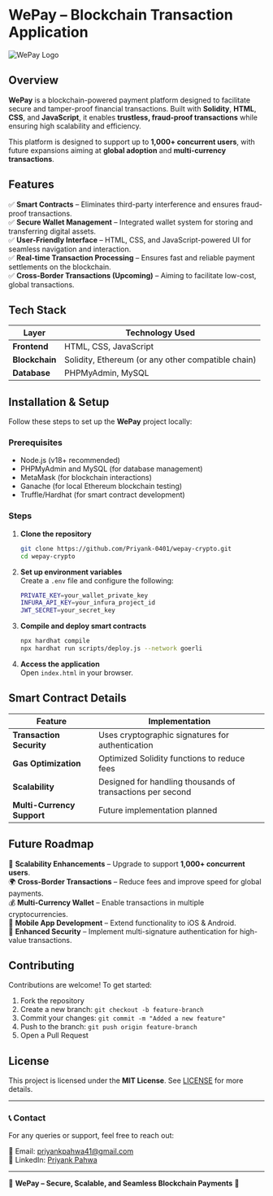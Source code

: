 # WePay – Blockchain Transaction Application

![WePay Logo](https://your-logo-url.com) <!-- Replace with actual logo URL if available -->

## Overview

**WePay** is a blockchain-powered payment platform designed to facilitate secure and tamper-proof financial transactions. Built with **Solidity**, **HTML**, **CSS**, and **JavaScript**, it enables **trustless, fraud-proof transactions** while ensuring high scalability and efficiency.  

This platform is designed to support up to **1,000+ concurrent users**, with future expansions aiming at **global adoption** and **multi-currency transactions**.

## Features

✅ **Smart Contracts** – Eliminates third-party interference and ensures fraud-proof transactions.  
✅ **Secure Wallet Management** – Integrated wallet system for storing and transferring digital assets.  
✅ **User-Friendly Interface** – HTML, CSS, and JavaScript-powered UI for seamless navigation and interaction.  
✅ **Real-time Transaction Processing** – Ensures fast and reliable payment settlements on the blockchain.  
✅ **Cross-Border Transactions (Upcoming)** – Aiming to facilitate low-cost, global transactions.  

## Tech Stack

| Layer        | Technology Used       |
|-------------|----------------------|
| **Frontend**  | HTML, CSS, JavaScript |
| **Blockchain** | Solidity, Ethereum (or any other compatible chain) |
| **Database** | PHPMyAdmin, MySQL |

## Installation & Setup

Follow these steps to set up the **WePay** project locally:

### Prerequisites

- Node.js (v18+ recommended)  
- PHPMyAdmin and MySQL (for database management)  
- MetaMask (for blockchain interactions)  
- Ganache (for local Ethereum blockchain testing)  
- Truffle/Hardhat (for smart contract development)

### Steps

1. **Clone the repository**  
   ```sh
   git clone https://github.com/Priyank-0401/wepay-crypto.git
   cd wepay-crypto
   ```

2. **Set up environment variables**  
   Create a `.env` file and configure the following:
   ```sh
   PRIVATE_KEY=your_wallet_private_key
   INFURA_API_KEY=your_infura_project_id
   JWT_SECRET=your_secret_key
   ```

3. **Compile and deploy smart contracts**  
   ```sh
   npx hardhat compile
   npx hardhat run scripts/deploy.js --network goerli
   ```

4. **Access the application**  
   Open `index.html` in your browser.

## Smart Contract Details

| Feature          | Implementation |
|-----------------|---------------|
| **Transaction Security** | Uses cryptographic signatures for authentication |
| **Gas Optimization** | Optimized Solidity functions to reduce fees |
| **Scalability** | Designed for handling thousands of transactions per second |
| **Multi-Currency Support** | Future implementation planned |

## Future Roadmap

🚀 **Scalability Enhancements** – Upgrade to support **1,000+ concurrent users**.  
🌍 **Cross-Border Transactions** – Reduce fees and improve speed for global payments.  
💰 **Multi-Currency Wallet** – Enable transactions in multiple cryptocurrencies.  
📱 **Mobile App Development** – Extend functionality to iOS & Android.  
🔐 **Enhanced Security** – Implement multi-signature authentication for high-value transactions.  

## Contributing

Contributions are welcome! To get started:

1. Fork the repository  
2. Create a new branch: `git checkout -b feature-branch`  
3. Commit your changes: `git commit -m "Added a new feature"`  
4. Push to the branch: `git push origin feature-branch`  
5. Open a Pull Request  

## License

This project is licensed under the **MIT License**. See [LICENSE](LICENSE) for more details.

---

### 📞 Contact

For any queries or support, feel free to reach out:  

📧 Email: [priyankpahwa41@gmail.com](mailto:priyankpahwa41@gmail.com)  
🔗 LinkedIn: [Priyank Pahwa]([https://linkedin.com/in/priyankpahwa41])  

---

🔹 **WePay – Secure, Scalable, and Seamless Blockchain Payments** 🔹  
